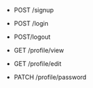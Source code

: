 - POST /signup
- POST /login
- POST/logout

- GET /profile/view 
- GET /profile/edit
- PATCH /profile/password



